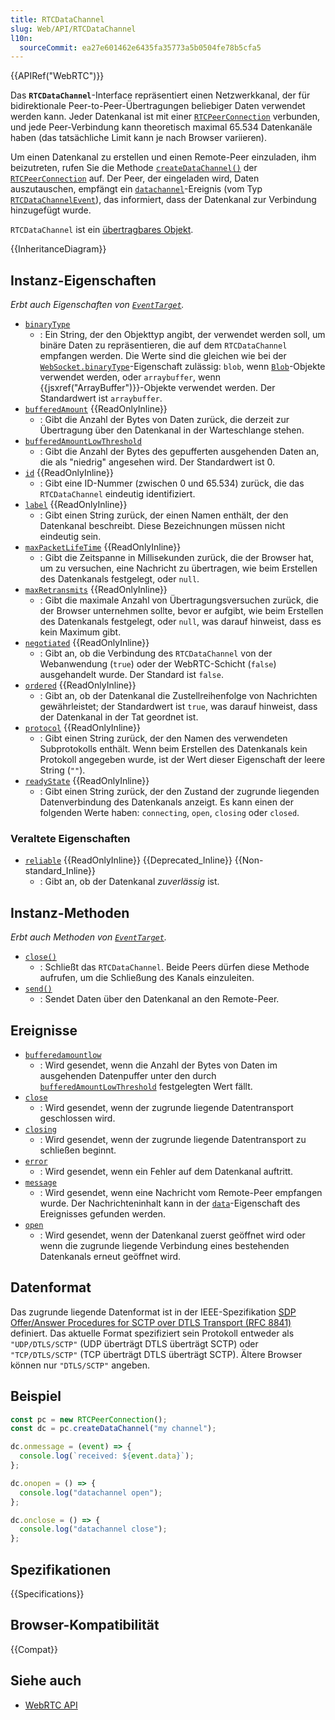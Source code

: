 ```yaml
---
title: RTCDataChannel
slug: Web/API/RTCDataChannel
l10n:
  sourceCommit: ea27e601462e6435fa35773a5b0504fe78b5cfa5
---
```


{{APIRef("WebRTC")}}

Das **`RTCDataChannel`**-Interface repräsentiert einen Netzwerkkanal, der für bidirektionale Peer-to-Peer-Übertragungen beliebiger Daten verwendet werden kann. Jeder Datenkanal ist mit einer [`RTCPeerConnection`](/de/docs/Web/API/RTCPeerConnection) verbunden, und jede Peer-Verbindung kann theoretisch maximal 65.534 Datenkanäle haben (das tatsächliche Limit kann je nach Browser variieren).

Um einen Datenkanal zu erstellen und einen Remote-Peer einzuladen, ihm beizutreten, rufen Sie die Methode [`createDataChannel()`](/de/docs/Web/API/RTCPeerConnection/createDataChannel) der [`RTCPeerConnection`](/de/docs/Web/API/RTCPeerConnection) auf. Der Peer, der eingeladen wird, Daten auszutauschen, empfängt ein [`datachannel`](/de/docs/Web/API/RTCPeerConnection/datachannel_event)-Ereignis (vom Typ [`RTCDataChannelEvent`](/de/docs/Web/API/RTCDataChannelEvent)), das informiert, dass der Datenkanal zur Verbindung hinzugefügt wurde.

`RTCDataChannel` ist ein [übertragbares Objekt](/de/docs/Web/API/Web_Workers_API/Transferable_objects).

{{InheritanceDiagram}}

## Instanz-Eigenschaften

_Erbt auch Eigenschaften von [`EventTarget`](/de/docs/Web/API/EventTarget)._

- [`binaryType`](/de/docs/Web/API/RTCDataChannel/binaryType)
  - : Ein String, der den Objekttyp angibt, der verwendet werden soll, um binäre Daten zu repräsentieren, die auf dem `RTCDataChannel` empfangen werden. Die Werte sind die gleichen wie bei der [`WebSocket.binaryType`](/de/docs/Web/API/WebSocket/binaryType)-Eigenschaft zulässig: `blob`, wenn [`Blob`](/de/docs/Web/API/Blob)-Objekte verwendet werden, oder `arraybuffer`, wenn {{jsxref("ArrayBuffer")}}-Objekte verwendet werden. Der Standardwert ist `arraybuffer`.
- [`bufferedAmount`](/de/docs/Web/API/RTCDataChannel/bufferedAmount) {{ReadOnlyInline}}
  - : Gibt die Anzahl der Bytes von Daten zurück, die derzeit zur Übertragung über den Datenkanal in der Warteschlange stehen.
- [`bufferedAmountLowThreshold`](/de/docs/Web/API/RTCDataChannel/bufferedAmountLowThreshold)
  - : Gibt die Anzahl der Bytes des gepufferten ausgehenden Daten an, die als "niedrig" angesehen wird. Der Standardwert ist 0.
- [`id`](/de/docs/Web/API/RTCDataChannel/id) {{ReadOnlyInline}}
  - : Gibt eine ID-Nummer (zwischen 0 und 65.534) zurück, die das `RTCDataChannel` eindeutig identifiziert.
- [`label`](/de/docs/Web/API/RTCDataChannel/label) {{ReadOnlyInline}}
  - : Gibt einen String zurück, der einen Namen enthält, der den Datenkanal beschreibt. Diese Bezeichnungen müssen nicht eindeutig sein.
- [`maxPacketLifeTime`](/de/docs/Web/API/RTCDataChannel/maxPacketLifeTime) {{ReadOnlyInline}}
  - : Gibt die Zeitspanne in Millisekunden zurück, die der Browser hat, um zu versuchen, eine Nachricht zu übertragen, wie beim Erstellen des Datenkanals festgelegt, oder `null`.
- [`maxRetransmits`](/de/docs/Web/API/RTCDataChannel/maxRetransmits) {{ReadOnlyInline}}
  - : Gibt die maximale Anzahl von Übertragungsversuchen zurück, die der Browser unternehmen sollte, bevor er aufgibt, wie beim Erstellen des Datenkanals festgelegt, oder `null`, was darauf hinweist, dass es kein Maximum gibt.
- [`negotiated`](/de/docs/Web/API/RTCDataChannel/negotiated) {{ReadOnlyInline}}
  - : Gibt an, ob die Verbindung des `RTCDataChannel` von der Webanwendung (`true`) oder der WebRTC-Schicht (`false`) ausgehandelt wurde. Der Standard ist `false`.
- [`ordered`](/de/docs/Web/API/RTCDataChannel/ordered) {{ReadOnlyInline}}
  - : Gibt an, ob der Datenkanal die Zustellreihenfolge von Nachrichten gewährleistet; der Standardwert ist `true`, was darauf hinweist, dass der Datenkanal in der Tat geordnet ist.
- [`protocol`](/de/docs/Web/API/RTCDataChannel/protocol) {{ReadOnlyInline}}
  - : Gibt einen String zurück, der den Namen des verwendeten Subprotokolls enthält. Wenn beim Erstellen des Datenkanals kein Protokoll angegeben wurde, ist der Wert dieser Eigenschaft der leere String (`""`).
- [`readyState`](/de/docs/Web/API/RTCDataChannel/readyState) {{ReadOnlyInline}}
  - : Gibt einen String zurück, der den Zustand der zugrunde liegenden Datenverbindung des Datenkanals anzeigt. Es kann einen der folgenden Werte haben: `connecting`, `open`, `closing` oder `closed`.

### Veraltete Eigenschaften

- [`reliable`](/de/docs/Web/API/RTCDataChannel/reliable) {{ReadOnlyInline}} {{Deprecated_Inline}} {{Non-standard_Inline}}
  - : Gibt an, ob der Datenkanal _zuverlässig_ ist.

## Instanz-Methoden

_Erbt auch Methoden von [`EventTarget`](/de/docs/Web/API/EventTarget)._

- [`close()`](/de/docs/Web/API/RTCDataChannel/close)
  - : Schließt das `RTCDataChannel`. Beide Peers dürfen diese Methode aufrufen, um die Schließung des Kanals einzuleiten.
- [`send()`](/de/docs/Web/API/RTCDataChannel/send)
  - : Sendet Daten über den Datenkanal an den Remote-Peer.

## Ereignisse

- [`bufferedamountlow`](/de/docs/Web/API/RTCDataChannel/bufferedamountlow_event)
  - : Wird gesendet, wenn die Anzahl der Bytes von Daten im ausgehenden Datenpuffer unter den durch [`bufferedAmountLowThreshold`](/de/docs/Web/API/RTCDataChannel/bufferedAmountLowThreshold) festgelegten Wert fällt.
- [`close`](/de/docs/Web/API/RTCDataChannel/close_event)
  - : Wird gesendet, wenn der zugrunde liegende Datentransport geschlossen wird.
- [`closing`](/de/docs/Web/API/RTCDataChannel/closing_event)
  - : Wird gesendet, wenn der zugrunde liegende Datentransport zu schließen beginnt.
- [`error`](/de/docs/Web/API/RTCDataChannel/error_event)
  - : Wird gesendet, wenn ein Fehler auf dem Datenkanal auftritt.
- [`message`](/de/docs/Web/API/RTCDataChannel/message_event)
  - : Wird gesendet, wenn eine Nachricht vom Remote-Peer empfangen wurde. Der Nachrichteninhalt kann in der [`data`](/de/docs/Web/API/MessageEvent/data)-Eigenschaft des Ereignisses gefunden werden.
- [`open`](/de/docs/Web/API/RTCDataChannel/open_event)
  - : Wird gesendet, wenn der Datenkanal zuerst geöffnet wird oder wenn die zugrunde liegende Verbindung eines bestehenden Datenkanals erneut geöffnet wird.

## Datenformat

Das zugrunde liegende Datenformat ist in der IEEE-Spezifikation [SDP Offer/Answer Procedures for SCTP over DTLS Transport (RFC 8841)](https://datatracker.ietf.org/doc/rfc8841/) definiert. Das aktuelle Format spezifiziert sein Protokoll entweder als `"UDP/DTLS/SCTP"` (UDP überträgt DTLS überträgt SCTP) oder `"TCP/DTLS/SCTP"` (TCP überträgt DTLS überträgt SCTP). Ältere Browser können nur `"DTLS/SCTP"` angeben.

## Beispiel

```js
const pc = new RTCPeerConnection();
const dc = pc.createDataChannel("my channel");

dc.onmessage = (event) => {
  console.log(`received: ${event.data}`);
};

dc.onopen = () => {
  console.log("datachannel open");
};

dc.onclose = () => {
  console.log("datachannel close");
};
```

## Spezifikationen

{{Specifications}}

## Browser-Kompatibilität

{{Compat}}

## Siehe auch

- [WebRTC API](/de/docs/Web/API/WebRTC_API)
